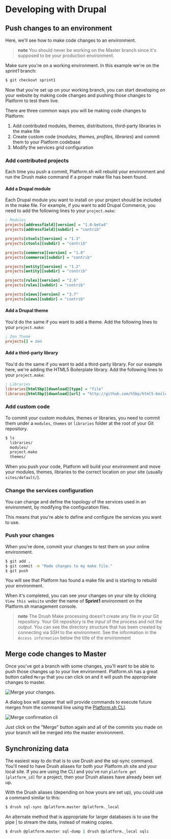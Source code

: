 # Developing with Drupal

## Push changes to an environment

Here, we'll see how to make code changes to an environment.

> **note**
> You should never be working on the Master branch since it's supposed to be your production environment.

Make sure you're on a working environment. In this example we're on the
*sprint1* branch:

```bash
$ git checkout sprint1
```

Now that you're set up on your working branch, you can start developing
on your website by making code changes and pushing those changes to
Platform to test them live.

There are three common ways you will be making code changes to Platform:

1.  Add contributed modules, themes, distributions, third-party
    libraries in the make file
2.  Create custom code (*modules, themes, profiles, libraries*) and
    commit them to your Platform codebase
3.  Modify the services grid configuration

### Add contributed projects

Each time you push a commit, Platform.sh will rebuild your environment
and run the Drush make command if a proper make file has been found.

#### Add a Drupal module

Each Drupal module you want to install on your project should be
included in the make file. For example, if you want to add Drupal
Commerce, you need to add the following lines to your `project.make`:

```ini
; Modules
projects[addressfield][version] = "1.0-beta4"
projects[addressfield][subdir] = "contrib"

projects[ctools][version] = "1.3"
projects[ctools][subdir] = "contrib"

projects[commerce][version] = "1.8"
projects[commerce][subdir] = "contrib"

projects[entity][version] = "1.2"
projects[entity][subdir] = "contrib"

projects[rules][version] = "2.6"
projects[rules][subdir] = "contrib"

projects[views][version] = "3.7"
projects[views][subdir] = "contrib"
```

#### Add a Drupal theme

You'd do the same if you want to add a theme. Add the following lines to
your `project.make`:

```ini
; Zen Theme
projects[] = zen
```

#### Add a third-party library

You'd do the same if you want to add a third-party library. For our
example here, we're adding the HTML5 Boilerplate library. Add the
following lines to your `project.make`:

```ini
; Libraries
libraries[html5bp][download][type] = "file"
libraries[html5bp][download][url] = "http://github.com/h5bp/html5-boilerplate/zipball/v3.0.2stripped"
```

### Add custom code

To commit your custom modules, themes or libraries, you need to commit
them under a `modules`, `themes` or `libraries` folder at the root of
your Git repository.

```bash
$ ls
  libraries/
  modules/
  project.make
  themes/
```

When you push your code, Platform will build your environment and move
your modules, themes, libraries to the correct location on your site
(usually `sites/default/`).

### Change the services configuration

You can change and define the topology of the services used in an
environment, by modifying the configuration files.

This means that you're able to define and configure the services you
want to use.

### Push your changes

When you're done, commit your changes to test them on your online
environment.

```bash
$ git add .
$ git commit -m "Made changes to my make file."
$ git push
```

You will see that Platform has found a make file and is starting to
rebuild your environment.

When it's completed, you can see your changes on your site by clicking
`View this website` under the name of **Sprint1** environment on the
Platform.sh management console.

> **note**
> The Drush Make processing doesn't create any file in your Git repository. Your Git repository is the *input* of the process and not the *output*. You can see the directory structure that has been created by connecting via SSH to the environment. See the information in the `Access information` below the title of the environment

## Merge code changes to Master

Once you've got a branch with some changes, you'll want to be able to
push those changes up to your live environment. Platform.sh has a great
button called `Merge` that you can click on and it will push the
appropriate changes to master.

![Merge your changes.](/images/management-console/header.png)

A dialog box will appear that will provide commands to execute future merges from the command line using the [Platform.sh CLI](/gettingstarted/cli.md).

![Merge confirmation cli](/images/management-console/header-merge-box.png)

Just click on the "Merge" button again and all of the commits you made on your
branch will be merged into the master environment.

## Synchronizing data

The easiest way to do that is to use Drush and the sql-sync command.
You'll need to have Drush aliases for both your
Platform.sh site and your local site. If you are using the CLI and
you've run `platform get [platform_id]` for a project, then your Drush
aliases have already been set up.

With the Drush aliases (depending on how yours are set up), you
could use a command similar to this:

```bash
$ drush sql-sync @platform.master @platform._local
```

An alternate method that is appropriate for larger databases is to use
the pipe | to stream the data, instead of making copies.

```bash
$ drush @platform.master sql-dump | drush @platform._local sqlc
```
